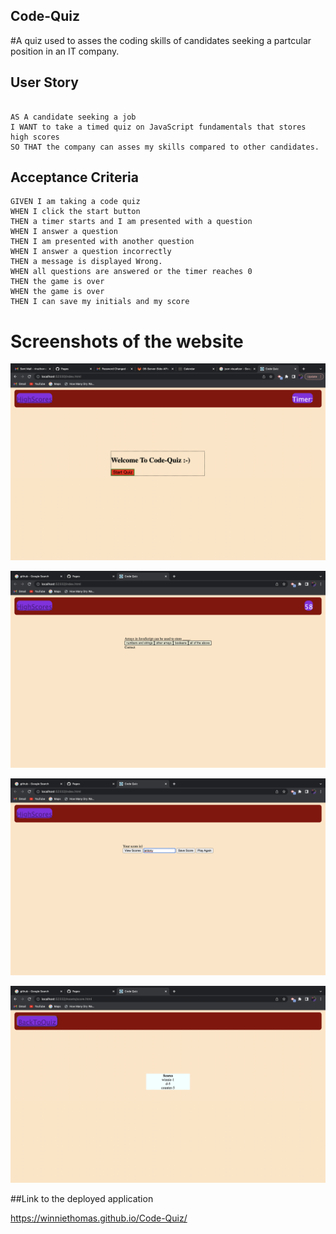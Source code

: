 ## Code-Quiz
#A quiz used to asses the coding skills of candidates seeking a partcular position in an IT company.

## User Story
```

AS A candidate seeking a job
I WANT to take a timed quiz on JavaScript fundamentals that stores high scores
SO THAT the company can asses my skills compared to other candidates.
```

## Acceptance Criteria

```
GIVEN I am taking a code quiz
WHEN I click the start button
THEN a timer starts and I am presented with a question
WHEN I answer a question
THEN I am presented with another question
WHEN I answer a question incorrectly
THEN a message is displayed Wrong.
WHEN all questions are answered or the timer reaches 0
THEN the game is over
WHEN the game is over
THEN I can save my initials and my score
```

# Screenshots of the website

![Screenshot1](https://github.com/WinnieThomas/Code-Quiz/blob/main/Assets/Code1.png?raw=true)

![Screenshot2](https://github.com/WinnieThomas/Code-Quiz/blob/main/Assets/Code2.png?raw=true)

![Screenshot3](https://github.com/WinnieThomas/Code-Quiz/blob/main/Assets/Code3.png?raw=true)

![Screenshot](https://github.com/WinnieThomas/Code-Quiz/blob/main/Assets/Code4.png?raw=true)

##Link to the deployed application

https://winniethomas.github.io/Code-Quiz/
